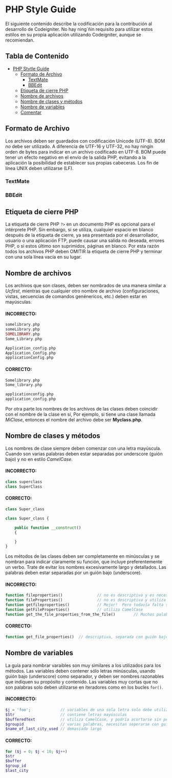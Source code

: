 # <a name='php-style-guide'>PHP Style Guide</a>
El siguiente contenido describe la codificación para la contribución al desarrollo de Codeigniter. No hay ning´ñin requisito para utilizar estos estilos en su propia aplicación utilizando Codeigniter, aunque se recomiendan.

## <a name='TOC'>Tabla de Contenido</a>

* [PHP Stytle Guide](#php-style-guide)
  * [Formato de Archivo](#formato-de-archivos)
    * [TextMate](#texmate)
    * [BBEdit](#bbedit)
  * [Etiqueta de cierre PHP](#etiqueta-cierre-php)
  * [Nombre de archivos](#nombre-de-archivos)
  * [Nombre de clases y métodos](#nombre-de-clases-metodos)
  * [Nombre de variables](#nombre-de-variables)
  * [Comentar](#comentar)

## <a name='formato-de-archivos'>Formato de Archivo</a>
Los archivos deben ser guardados con codificación Unicode (UTF-8). BOM *no* debe ser utilizado. A diferencia de UTF-16 y UTF-32, no hay ningín orden de bytes para indicar en un archivo codificado en UTF-8. BOM puede tener un efecto negativo en el envío de la salida PHP, evitando a la aplicación la posibilidad de establecer sus propias cabeceras. Los fin de línea UNIX deben utilizarse (LF).

### <a name='texmate'>TextMate</a>

### <a name='bbedit'>BBEdit</a>

## <a name='etiqueta-cierre-php'>Etiqueta de cierre PHP</a>
La etiqueta de cierre PHP `?>` en un documento PHP es opcional para el intérprete PHP. Sin embargo, si se utiliza, cualquier espacio en blanco después de la etiqueta de cierre, ya sea presentada por el desarrollador, usuario o una aplicación FTP, puede causar una salida no deseada, errores PHP, o si estos último son suprimidos, páginas en blanco. Por esta razón todos los archivos PHP deben OMITIR la etiqueta de cierre PHP y terminar con una sola línea vacía en su lugar.

## <a name="nombre-de-archivos">Nombre de archivos</a>
Los archivos que son clases, deben ser nombrados de una manera similar a *Ucfirst*, mientras que cualquier otro nombre de archivo (configuraciones, vistas, secuencias de comandos genénericos, etc.) deben estar en mayúsculas.

#### INCORRECTO:

```php
somelibrary.php
someLibrary.php
SOMELIBRARY.php
Some_Library.php

Application_config.php
Application_Config.php
applicationConfig.php
```

#### CORRECTO:
```php
Somelibrary.php
Some_library.php

applicationconfig.php
application_config.php
```

Por otra parte los nombres de los archivos de las clases deben coincidir con el nombre de la clase en sí, Por ejemplo, si tiene una clase llamada *MiClase*, entonces el nombre del archivo debe ser **Myclass.php**.

## <a name="#nombre-de-clases-metodos">Nombre de clases y métodos</a>

Los nombres de clase siempre deben comenzar con una letra mayúscula. Cuando son varias palabras deben estar separadas por underscore (guión bajo) y no en estilo *CamelCase*.

#### INCORRECTO:
```php
class superclass
class SuperClass
```

#### CORRECTO:
```php
class Super_class
```

```php
class Super_class {

    public function __construct()
    {

    }
}
```

Los métodos de las clases deben ser completamente en minúsculas y se nombran para indicar claramente su función, que incluye preferentemente un verbo. Trate de evitar los nombres excesivamente largo y detallados. Las palabras deben estar separadas por un guión bajo (underscore).

#### INCORRECTO:
```php
function fileproperties()               // no es descriptiva y es necesario seperar con guión bajo (underscore)
function fileProperties()               // no es descriptiva y utiliza CamelCase
function getfileproperties()            // Mejor!  Pero todavía falta separa con guión bajo
function getFileProperties()            // utiliza CamelCase
function get_the_file_properties_from_the_file()        // Muchas palabras
```

#### CORRECTO:
```php
function get_file_properties()  // descriptiva, separada con guión bajo, y todas las letras en minúscula
```
## <a name="#nombre-de-variables">Nombre de variables</a>

La guía para nombrar varaibles son muy similares a los utilizados para los métodos. Las variables deben contener sólo letras minúsculas, usando guión bajo (underscore) como separador, y deben ser nombres razonables que indiquen su propósito y contenido. Las variables muy cortas que no son palabras solo deben utilizarse en iteradores como en los bucles `for()`.

#### INCORRECTO:

```php
$j = 'foo';             // variables de una sola letra solo debe utilizarse en bucles for()
$Str                    // contiene letras mayúsculas
$bufferedText           // utiliza CamelCase, y podría acortarse sin perder significado semántico
$groupid                // varias palabras, necesitan seperarse con guión bajo
$name_of_last_city_used // demasiado largo
```
#### CORRECTO:

```php
for ($j = 0; $j < 10; $j++)
$str
$buffer
$group_id
$last_city
```
